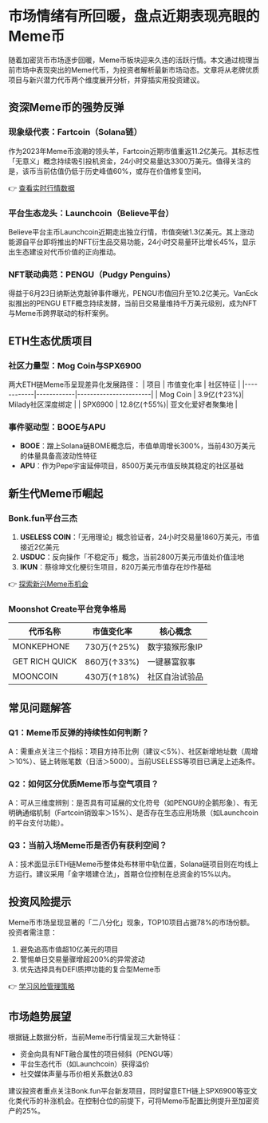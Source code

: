 # 市场情绪有所回暖，盘点近期表现亮眼的Meme币

随着加密货币市场逐步回暖，Meme币板块迎来久违的活跃行情。本文通过梳理当前市场中表现突出的Meme代币，为投资者解析最新市场动态。文章将从老牌优质项目与新兴潜力代币两个维度展开分析，并穿插实用投资建议。

## 资深Meme币的强势反弹

### 现象级代表：Fartcoin（Solana链）
作为2023年Meme币浪潮的领头羊，Fartcoin近期市值重返11.2亿美元。其标志性「无意义」概念持续吸引投机资金，24小时交易量达3300万美元。值得关注的是，该币当前估值仍低于历史峰值60%，或存在价值修复空间。

👉 [查看实时行情数据](https://bit.ly/okx_welcome)

### 平台生态龙头：Launchcoin（Believe平台）
Believe平台主币Launchcoin近期走出独立行情，市值突破1.3亿美元。其上涨动能源自平台即将推出的NFT衍生品交易功能，24小时交易量环比增长45%，显示出生态建设对代币价值的正向推动。

### NFT联动典范：PENGU（Pudgy Penguins）
得益于6月23日纳斯达克敲钟事件曝光，PENGU市值回升至10.2亿美元。VanEck拟推出的PENGU ETF概念持续发酵，当前日交易量维持千万美元级别，成为NFT与Meme币跨界联动的标杆案例。

## ETH生态优质项目

### 社区力量型：Mog Coin与SPX6900
两大ETH链Meme币呈现差异化发展路径：
| 项目       | 市值变化率 | 社区特征              |
|------------|------------|-----------------------|
| Mog Coin   | 3.9亿(↑23%)| Milady社区深度绑定     |
| SPX6900    | 12.8亿(↑55%)| 亚文化爱好者聚集地     |

### 事件驱动型：BOOE与APU
- **BOOE**：蹭上Solana链BOME概念后，市值单周增长300%，当前430万美元的体量具备高波动性特征
- **APU**：作为Pepe宇宙延伸项目，8500万美元市值反映其稳定的社区基础

## 新生代Meme币崛起

### Bonk.fun平台三杰
1. **USELESS COIN**：「无用理论」概念验证者，24小时交易量1860万美元，市值接近2亿美元
2. **USDUC**：反向操作「不稳定币」概念，当前2800万美元市值处价值洼地
3. **IKUN**：蔡徐坤文化梗衍生项目，820万美元市值存在炒作基础

👉 [探索新兴Meme币机会](https://bit.ly/okx_welcome)

### Moonshot Create平台竞争格局
| 代币名称      | 市值变化率 | 核心概念            |
|---------------|------------|---------------------|
| MONKEPHONE    | 730万(↑25%)| 数字猿猴形象IP      |
| GET RICH QUICK| 860万(↑33%)| 一键暴富叙事        |
| MOONCOIN      | 430万(↑18%)| 社区自治试验品      |

## 常见问题解答

### Q1：Meme币反弹的持续性如何判断？
A：需重点关注三个指标：项目方持币比例（建议＜5%）、社区新增地址数（周增＞10%）、链上转账笔数（日活＞5000）。当前USELESS等项目已满足上述条件。

### Q2：如何区分优质Meme币与空气项目？
A：可从三维度辨别：是否具有可延展的文化符号（如PENGU的企鹅形象）、有无明确通缩机制（Fartcoin销毁率＞15%）、是否存在生态应用场景（如Launchcoin的平台支付功能）。

### Q3：当前入场Meme币是否仍有获利空间？
A：技术面显示ETH链Meme币整体处布林带中轨位置，Solana链项目则在均线上方运行。建议采用「金字塔建仓法」，首期仓位控制在总资金的15%以内。

## 投资风险提示
Meme币市场呈现显著的「二八分化」现象，TOP10项目占据78%的市场份额。投资者需注意：
1. 避免追高市值超10亿美元的项目
2. 警惕单日交易量骤增超200%的异常波动
3. 优先选择具有DEFI质押功能的复合型Meme币

👉 [学习风险管理策略](https://bit.ly/okx_welcome)

## 市场趋势展望
根据链上数据分析，当前Meme币行情呈现三大新特征：
- 资金向具有NFT融合属性的项目倾斜（PENGU等）
- 平台生态代币（如Launchcoin）获得溢价
- 社交媒体声量与币价相关系数达0.83

建议投资者重点关注Bonk.fun平台新发项目，同时留意ETH链上SPX6900等亚文化类代币的补涨机会。在控制仓位的前提下，可将Meme币配置比例提升至加密资产的25%。